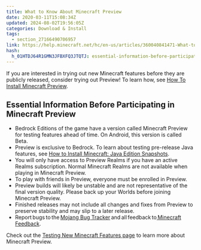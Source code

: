 ```yaml
---
title: What to Know About Minecraft Preview
date: 2020-03-11T15:08:34Z
updated: 2024-08-02T19:56:05Z
categories: Download & Install
tags:
  - section_27166490706957
link: https://help.minecraft.net/hc/en-us/articles/360040841471-What-to-Know-About-Minecraft-Preview
hash:
  h_01HTDJ64R1GMN3JFBXFQ3JTQTJ: essential-information-before-participating-in-minecraft-preview
---
```


If you are interested in trying out new Minecraft features before they are publicly released, consider trying out Preview! To learn how, see [How To Install Minecraft Preview](./How-to-Install-Minecraft-Preview.md).

## Essential Information Before Participating in Minecraft Preview

- Bedrock Editions of the game have a version called Minecraft Preview for testing features ahead of time. On Android, this version is called Beta.
- Preview is exclusive to Bedrock. To learn about testing pre-release Java features, see [How to Install Minecraft: Java Edition Snapshots](https://help.minecraft.net/hc/en-us/articles/20364354829709).
- You will only have access to Preview Realms if you have an active Realms subscription. Normal Minecraft Realms are not available when playing in Minecraft Preview.
- To play with friends in Preview, everyone must be enrolled in Preview.
- Preview builds will likely be unstable and are not representative of the final version quality. Please back up your Worlds before joining Minecraft Preview. 
- Finished releases may not include all changes and fixes from Preview to preserve stability and may slip to a later release. 
- Report bugs to the [Mojang Bug Tracker](https://bugs.mojang.com/secure/Dashboard.jspa) and all feedback to[ Minecraft Feedback](https://feedback.minecraft.net/hc/en-us).

Check out the [Testing New Minecraft Features page](https://www.minecraft.net/en-us/article/testing-new-minecraft-features) to learn more about Minecraft Preview.
